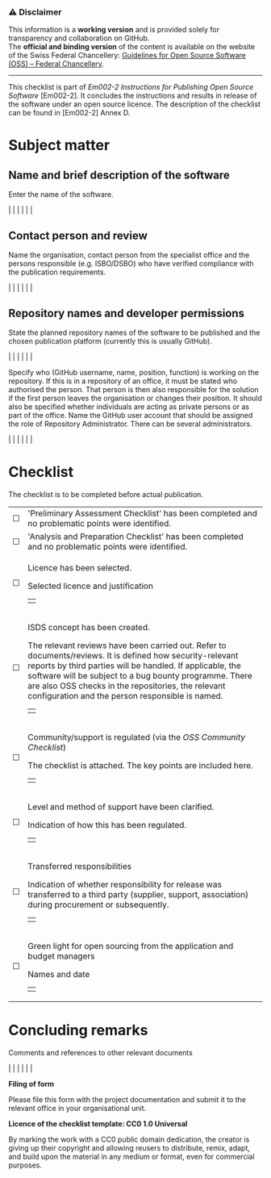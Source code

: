 ### ⚠️ **Disclaimer** 

This information is a **working version** and is provided solely for transparency and collaboration on GitHub.  
The **official and binding version** of the content is available on the website of the Swiss Federal Chancellery: [Guidelines for Open Source Software (OSS) – Federal Chancellery](https://www.bk.admin.ch/bk/de/home/digitale-transformation-ikt-lenkung/bundesarchitektur/open_source_software/hilfsmittel_oss.html).  

---

This checklist is part of *Em002-2 Instructions for Publishing Open
Source Software* \[Em002-2\]. It concludes the instructions and results
in release of the software under an open source licence. The description
of the checklist can be found in \[Em002-2\] Annex D.

# Subject matter

## Name and brief description of the software

Enter the name of the software.

|  |
|  |
|  |

## Contact person and review

Name the organisation, contact person from the specialist office and the
persons responsible (e.g. ISBO/DSBO) who have verified compliance with
the publication requirements.

|  |
|  |
|  |

## Repository names and developer permissions

State the planned repository names of the software to be published and
the chosen publication platform (currently this is usually GitHub).

|  |
|  |
|  |

Specify who (GitHub username, name, position, function) is working on
the repository. If this is in a repository of an office, it must be
stated who authorised the person. That person is then also responsible
for the solution if the first person leaves the organisation or changes
their position. It should also be specified whether individuals are
acting as private persons or as part of the office. Name the GitHub user
account that should be assigned the role of Repository Administrator.
There can be several administrators.

|  |
|  |
|  |

# Checklist

The checklist is to be completed before actual publication.

<table>
<tbody>
<tr class="odd">
<td>☐</td>
<td>'Preliminary Assessment Checklist' has been completed and no problematic points were identified.</td>
</tr>
<tr class="even">
<td>☐</td>
<td>'Analysis and Preparation Checklist' has been completed and no problematic points were identified.</td>
</tr>
<tr class="odd">
<td>☐</td>
<td><p>Licence has been selected.</p>
<p>Selected licence and justification</p>
<table>
<tbody>
<tr class="odd">
<td></td>
</tr>
</tbody>
</table></td>
</tr>
<tr class="even">
<td>☐</td>
<td><p>ISDS concept has been created.</p>
<p>The relevant reviews have been carried out. Refer to documents/reviews. It is defined how security-relevant reports by third parties will be handled. If applicable, the software will be subject to a bug bounty programme. There are also OSS checks in the repositories, the relevant configuration and the person responsible is named.</p>
<table>
<tbody>
<tr class="odd">
<td></td>
</tr>
</tbody>
</table></td>
</tr>
<tr class="odd">
<td>☐</td>
<td><p>Community/support is regulated (via the <em>OSS Community Checklist</em>)</p>
<p>The checklist is attached. The key points are included here.</p>
<table>
<tbody>
<tr class="odd">
<td></td>
</tr>
</tbody>
</table></td>
</tr>
<tr class="even">
<td>☐</td>
<td><p>Level and method of support have been clarified.</p>
<p>Indication of how this has been regulated.</p>
<table>
<tbody>
<tr class="odd">
<td></td>
</tr>
</tbody>
</table></td>
</tr>
<tr class="odd">
<td>☐</td>
<td><p>Transferred responsibilities</p>
<p>Indication of whether responsibility for release was transferred to a third party (supplier, support, association) during procurement or subsequently.</p>
<table>
<tbody>
<tr class="odd">
<td></td>
</tr>
</tbody>
</table></td>
</tr>
<tr class="even">
<td>☐</td>
<td><p>Green light for open sourcing from the application and budget managers</p>
<p>Names and date</p>
<table>
<tbody>
<tr class="odd">
<td></td>
</tr>
</tbody>
</table></td>
</tr>
</tbody>
</table>

# Concluding remarks

Comments and references to other relevant documents

|  |
|  |
|  |

**Filing of form**

Please file this form with the project documentation and submit it to
the relevant office in your organisational unit.

**Licence of the checklist template: CC0 1.0 Universal**

By marking the work with a CC0 public domain dedication, the creator is
giving up their copyright and allowing reusers to distribute, remix,
adapt, and build upon the material in any medium or format, even for
commercial purposes.
